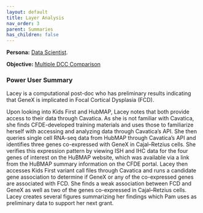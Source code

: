 ```yaml
---
layout: default
title: Layer Analysis
nav_order: 3
parent: Summaries
has_children: false
---
```


**Persona:** [Data Scientist](../personas/data-scientist).

**Objective:** [Multiple DCC Comparison](../objectives/multi-dcc-comparison)


### Power User Summary
Lacey is a computational post-doc who has preliminary results indicating that GeneX is implicated in Focal Cortical Dysplasia (FCD).

Upon looking into Kids First and HubMAP, Lacey notes that both provide access to their data through Cavatica. As she is not familiar with Cavatica, she finds CFDE-developed training materials and uses those to familiarize herself with accessing and analyzing data through Cavatica’s API. She then queries single cell RNA-seq data from HubMAP through Cavatica’s API and identifies three genes co-expressed with GeneX in Cajal–Retzius cells. She verifies this expression pattern by viewing ISH and IHC data for the four genes of interest on the HuBMAP website, which was available via a link from the HuBMAP summary information on the CFDE portal. Lacey then accesses Kids First variant call files through Cavatica and runs a candidate gene association to determine if GeneX or any of the co-expressed genes are associated with FCD. She finds a weak association between FCD and GeneX as well as two of the genes co-expressed in Cajal–Retzius cells. Lacey creates several figures summarizing her findings which Pam uses as preliminary data to support her next grant.
